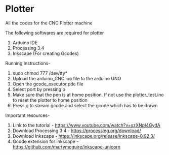 # Plotter
All the codes for the CNC Plotter machine

The following softwares are required for plotter
1. Arduino IDE
2. Processing 3.4
3. Inkscape (For creating Gcodes)

Running Instructions-
1. sudo chmod 777 /dev/tty*
2. Upload the arduino_CNC.ino file to the arduino UNO
3. Open the gcode_executor.pde file
4. Select port by pressing p
5. Make sure that the pen is at home position. If not use the plotter_test.ino to reset the plotter to home position
6. Press g to stream gcode and select the gcode which has to be drawn


Important resources-
1. Link to the tutorial - https://www.youtube.com/watch?v=szXNpI4GydA
2. Download Processing 3.4 - https://processing.org/download/
3. Download Inkscape - https://inkscape.org/release/inkscape-0.92.3/
4. Gcode extension for inkscape - https://github.com/martymcguire/inkscape-unicorn
